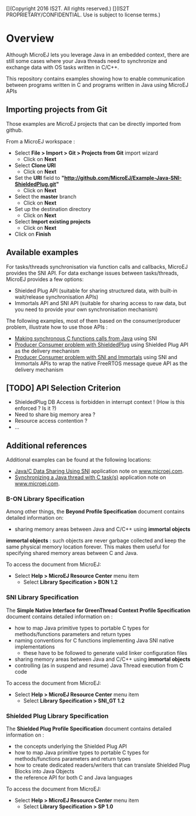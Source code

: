 [](Markdown)
[](Copyright 2016 IS2T. All rights reserved.)
[](IS2T PROPRIETARY/CONFIDENTIAL. Use is subject to license terms.)
# Overview

Although MicroEJ lets you leverage Java in an embedded context, there are still some cases where your Java threads need to synchronize and exchange data with OS tasks written in C/C++.

This repository contains examples showing how to enable communication between programs written in C and programs written in Java using MicroEJ APIs

## Importing projects from Git

Those examples are MicroEJ projects that can be directly imported from github.

From a MicroEJ workspace :
* Select **File > Import > Git > Projects from Git** import wizard
	* Click on **Next**
* Select **Clone URI**
	* Click on **Next**
* Set the **URI** field to **"http://github.com/MicroEJ/Example-Java-SNI-ShieldedPlug.git"**
	* Click on **Next**
* Select the **master** branch
	* Click on **Next**
* Set up the destination directory
	* Click on **Next**
* Select **Import existing projects**
	* Click on **Next**
* Click on **Finish**

## Available examples

For tasks/threads synchronisation via function calls and callbacks, MicroEJ provides the SNI API.
For data exchange issues between tasks/threads, MicroEJ provides a few options:
* Shielded Plug API (suitable for sharing structured data, with built-in wait/release synchronisation APIs)
* Immortals API and SNI API (suitable for sharing access to raw data, but you need to provide your own synchronisation mechanism)

The following examples, most of them based on the consumer/producer problem, illustrate how to use those APIs :
* [Making synchronous C functions calls from Java](/CallingCFromJava) using SNI
* [Producer Consumer problem with ShieldedPlug](/ProducerConsumerUsingShieldedPlug) using Shielded Plug API as the delivery mechanism
* [Producer Consumer problem with SNI and Immortals](/ProducerConsumerUsingSNIAndImmortals) using SNI and Immortals APIs to wrap the native FreeRTOS message queue API as the delivery mechanism

## [TODO] API Selection Criterion

* ShieldedPlug DB Access is forbidden in interrupt context ! (How is this enforced ? Is it ?)
* Need to share big memory area ?
* Resource access contention ?
* ...

<!--

|APIs|Example
|--|--|
|SNI|[Making synchronous C functions calls from Java](/CallingCFromJava)|
|Shielded Plug|[Producer Consumer problem](/ProducerConsumerUsingShieldedPlug) using Shielded Plug API as the delivery|
|SNI,Immortals|[Producer Consumer problem with SNI and Immortals](/ProducerConsumerUsingSNIAndImmortals)|

-->

## Additional references

Additional examples can be found at the following locations:
* [Java/C Data Sharing Using SNI](http://www.microej.com/download/application_notes/TLT-0709-AN-MICROEJ-DataSharing-A.zip) application note on www.microej.com.
* [Synchronizing a Java thread with C task(s)](http://www.microej.com/download/application_notes/TLT-0633-AN-MICROEJ-JavaCSync-B.zip) application note on www.microej.com.

### B-ON Library Specification

Among other things, the **Beyond Profile Specification** document contains detailed information on:

* sharing memory areas between Java and C/C++ using **immortal objects**

**immortal objects** : such objects are never garbage collected and keep the same physical memory location forever. This makes them useful for specifying shared memory areas between C and Java.

To access the document from MicroEJ:

* Select **Help > MicroEJ Resource Center** menu item
	* Select **Library Specification > BON 1.2**

### SNI Library Specification

The **Simple Native Interface for GreenThread Context Profile Specification** document contains detailed information on :

* how to map Java primitive types to portable C types for methods/functions parameters and return types
* naming conventions for C functions implementing Java SNI native implementations
	* these have to be followed to generate valid linker configuration files
* sharing memory areas between Java and C/C++ using **immortal objects**
* controlling (as in suspend and resume) Java Thread execution from C code

To access the document from MicroEJ:

* Select **Help > MicroEJ Resource Center** menu item
	* Select **Library Specification > SNI_GT 1.2**
	
### Shielded Plug Library Specification

The **Shielded Plug Profile Specification** document contains detailed information on :

* the concepts underlying the Shielded Plug API
* how to map Java primitive types to portable C types for methods/functions parameters and return types
* how to create dedicated readers/writers that can translate Shielded Plug Blocks into Java Objects
* the reference API for both C and Java languages

To access the document from MicroEJ:

* Select **Help > MicroEJ Resource Center** menu item
	* Select **Library Specification > SP 1.0**